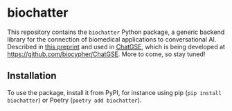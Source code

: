 # biochatter
This repository contains the `biochatter` Python package, a generic backend library for the connection of biomedical applications to conversational AI. Described in [this preprint](https://arxiv.org/abs/2305.06488) and used in [ChatGSE](https://chat.biocypher.org), which is being developed at https://github.com/biocypher/ChatGSE. More to come, so stay tuned!

## Installation
To use the package, install it from PyPI, for instance using pip (`pip install biochatter`) or Poetry (`poetry add biochatter`).
